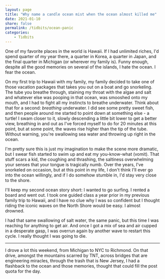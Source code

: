 ```yaml
---
layout: page
title: "Why name a candle ocean mist when the ocean almost killed me"
date: 2021-01-10
share: false
permalink: /tidbits/ocean-panic
categories:
    - Tidbits
---
```


One of my favorite places in the world is Hawaii. If I had unlimited riches, I'd spend quarter of my year there, a quarter in Korea, a quarter in Japan, and the final quarter in Michigan (or wherever my family is). Funny enough, despite all the good memories on several of the islands, I hate the ocean. I fear the ocean. 

On my first trip to Hawaii with my family, my family decided to take one of those vacation packages that takes you out on a boat and go snorkeling. The tube you breathe through, staining my throat with the algae and salt and whatever else was pooping in that ocean, was smooshed onto my mouth, and I had to fight all my instincts to breathe underwater. Think about that for a second: *breathing* underwater. I did see some pretty sweet fish, and then people around me started to point down at something else - a turtle! I swam closer to it, slowly descending a little bit lower to get a better view, breathing in and out as I've forced myself to do for 20 minutes at this point, but at some point, the waves rise higher than the tip of the tube. Without warning, you're swallowing sea water and throwing up right in the ocean. 

I'm pretty sure this is just my imagination to make the scene more dramatic, but I swear fish started to swim up and eat my you-know-what (vomit). That stuff scars a kid, the coughing and thrashing, the saltiness overwhelming your senses that your tongue is tragically numb. Over the years, I've snorkeled on occasion, but at this point in my life, I don't think I'll ever go into the ocean willingly, and if I do somehow stumble in, I'd stay very close to the shore. 

I'll keep my second ocean story short: I wanted to go surfing. I rented a board and went out. I took one guided class a year prior in my previous family trip to Hawaii, and I have no clue why I was so confident but I thought riding the iconic waves on the North Shore would be easy. I almost drowned.

I had that same swallowing of salt water, the same panic, but this time I was reaching for anything to get air. And once I got a mix of sea and air cupped in a desperate gasp, I was overrun again by another wave to restart this cycle. I really thought I was going to die. 

--- 

I drove a lot this weekend, from Michigan to NYC to Richmond. On that drive, amongst the mountains scarred by TNT, across bridges that are engineering miracles, through the trash that is New Jersey, I had a flashback to the ocean and those memories, thought that could fill the post quota for the day.